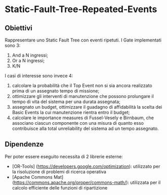 # Static-Fault-Tree-Repeated-Events

## Obiettivi
Rappresentare uno Static Fault Tree con eventi ripetuti.
I Gate implementati sono 3: 
  1. And a N ingressi;
  2. Or a N ingressi;
  3. K/N

I casi di interesse sono invece 4: 
  1. calcolare la probabilità che il Top Event non si sia ancora realizzato prima di un assegnato tempo di missione;
  2. ottimizzare gli interventi di manutenzione che possono prolungare il tempo di vita del sistema per una durata assegnata;
  3. assegnato un budget, ottimizzare il guadagno di affidabilità la scelta dei Basic Events la cui manutenzione rientra entro il budget;
  4. calcolare le importance measures di Fussel-Vesely e Birnbaum, che associano ciascun componente con una misura di quanto esso contribuisce alla total unreliability del sistema ad un tempo assegnato.


## Dipendenze
Per poter essere eseguito necessita di 2 librerie esterne: 
  * [OR-Tools] (https://developers.google.com/optimization): utilizzato per la risoluzione di problemi di ricerca operativa 
  * [Apache Commons Mat] (https://commons.apache.org/proper/commons-math/): utilizzata per il calcolo efficiente delle funzioni di ripartizione 

